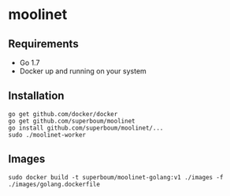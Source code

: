 moolinet
========

## Requirements

 * Go 1.7
 * Docker up and running on your system


## Installation

```
go get github.com/docker/docker
go get github.com/superboum/moolinet
go install github.com/superboum/moolinet/...
sudo ./moolinet-worker
```

## Images

```
sudo docker build -t superboum/moolinet-golang:v1 ./images -f ./images/golang.dockerfile
```
